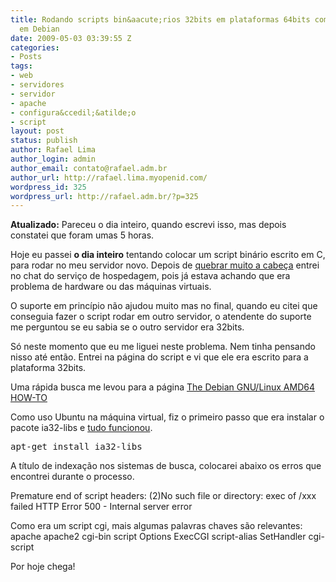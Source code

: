 ```yaml
---
title: Rodando scripts bin&aacute;rios 32bits em plataformas 64bits com linux baseado
  em Debian
date: 2009-05-03 03:39:55 Z
categories:
- Posts
tags:
- web
- servidores
- servidor
- apache
- configura&ccedil;&atilde;o
- script
layout: post
status: publish
author: Rafael Lima
author_login: admin
author_email: contato@rafael.adm.br
author_url: http://rafael.lima.myopenid.com/
wordpress_id: 325
wordpress_url: http://rafael.adm.br/?p=325
---
```


<strong> Atualizado:</strong> Pareceu o dia inteiro, quando escrevi isso, mas depois constatei que foram umas 5 horas.

Hoje eu passei <strong>o dia inteiro</strong> tentando colocar um script bin&aacute;rio escrito em C, para rodar no meu servidor novo. Depois de <a href="http://twitter.com/rafaelp/status/1683570361">quebrar muito a cabe&ccedil;a</a> entrei no chat do servi&ccedil;o de hospedagem, pois j&aacute; estava achando que era problema de hardware ou das m&aacute;quinas virtuais.

O suporte em princ&iacute;pio n&atilde;o ajudou muito mas no final, quando eu citei que conseguia fazer o script rodar em outro servidor, o atendente do suporte me perguntou se eu sabia se o outro servidor era 32bits.

S&oacute; neste momento que eu me liguei neste problema. Nem tinha pensando nisso at&eacute; ent&atilde;o. Entrei na p&aacute;gina do script e vi que ele era escrito para a plataforma 32bits.

Uma r&aacute;pida busca me levou para a p&aacute;gina <a href="http://alioth.debian.org/docman/view.php/30192/21/debian-amd64-howto.html#id292205">The Debian GNU/Linux AMD64 HOW-TO</a>

Como uso Ubuntu na m&aacute;quina virtual, fiz o primeiro passo que era instalar o pacote ia32-libs e <a href="http://twitter.com/rafaelp/status/1683587234">tudo funcionou</a>.
<pre lang="bash">apt-get install ia32-libs</pre>
A t&iacute;tulo de indexa&ccedil;&atilde;o nos sistemas de busca, colocarei abaixo os erros que encontrei durante o processo.

Premature end of script headers:
(2)No such file or directory: exec of /xxx failed
HTTP Error 500 - Internal server error

Como era um script cgi, mais algumas palavras chaves s&atilde;o relevantes: apache apache2 cgi-bin script Options ExecCGI script-alias SetHandler cgi-script

Por hoje chega!
